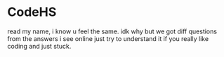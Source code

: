 # CodeHS
read my name, i know u feel the same. idk why but we got diff questions from the answers i see online
just try to understand it if you really like coding and just stuck.
